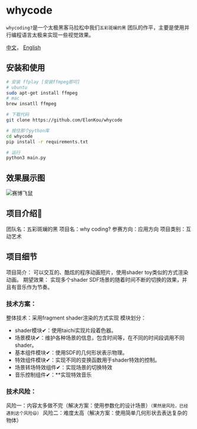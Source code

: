 # whycode
`whycoding?`是一个太极黑客马拉松中我们`五彩斑斓的黑` 团队的作平，主要是使用并行编程语言太极来实现一些视觉效果。

[中文](README.zh-CN.md)， [English](README.md)

## 安装和使用
```bash
# 安装 ffplay [安装ffmpeg即可]
# ubuntu
sudo apt-get install ffmpeg
# mac
brew insatll ffmpeg

# 下载代码
git clone https://github.com/ElonKou/whycode

# 按住那个python库
cd whycode
pip install -r requirements.txt

# 运行
python3 main.py
```

## 效果展示图
![赛博飞鼠](images/img05.png)

## 项目介绍🎎
团队名：五彩斑斓的黑
项目名：why coding?
参赛方向：应用方向
项目类别：互动艺术

## 项目细节
项目简介： 可以交互的、酷炫的程序动画短片，使用shader toy类似的方式渲染动画。
期望效果： 实现多个shader SDF场景的随着时间不断的切换的效果，并且有音乐作为节奏。
### 技术方案：
整体技术：采用fragment shader渲染的方式实现
模块划分：
- shader模块✔︎：使用taichi实现片段着色器。
- 场景模块✔︎：维护各种场景的信息，包含时间等，在不同的时间段调用不同shader。
- 基本组件模块✔︎：使用SDF的几何形状表示物理。
- 特效组件模块✔︎：实现不同的变换函数用于shader特效的控制。
- 场景转场特效组件✔︎：实现场景的切换特效
- 音乐控制组件✔︎：**实现特效音乐

### 技术风险：
风险一：内容太多做不完（解决方案：使用参数化的设计场景）`（果然是风险，已经遇到这个风险😄）`
风险二：难度太高（解决方案：使用简单几何形状去表达复杂的物体）